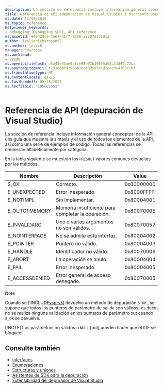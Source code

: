 ```yaml
---
description: La sección de referencia incluye información general conceptual de la API, una guía que muestra la sintaxis y el uso de todos los elementos de la API, así como una serie de ejemplos de código.
title: Referencia de API (depuración de Visual Studio) | Microsoft Docs
ms.date: 11/04/2016
ms.topic: reference
helpviewer_keywords:
- debugging [Debugging SDK], API reference
ms.assetid: e4e429da-3667-41f7-9158-a8207d13e91a
author: leslierichardson95
ms.author: lerich
manager: jmartens
ms.workload:
- vssdk
ms.openlocfilehash: a8a43e4bae5afce98e07b196f5a01c33d44c72ca
ms.sourcegitcommit: f2916d8fd296b92cc402597d1d1eecda4f6cccbf
ms.translationtype: MT
ms.contentlocale: es-ES
ms.lasthandoff: 03/25/2021
ms.locfileid: "105085551"
---
```

# <a name="api-reference-visual-studio-debugging"></a>Referencia de API (depuración de Visual Studio)
La sección de referencia incluye información general conceptual de la API, una guía que muestra la sintaxis y el uso de todos los elementos de la API, así como una serie de ejemplos de código. Todas las referencias se enumeran alfabéticamente por categoría.

 En la tabla siguiente se muestran los `HRESULT` valores comunes devueltos por los métodos.

|Nombre|Descripción|Value|
|----------|-----------------|-----------|
|S_OK|Correcto.|0x00000000|
|E_UNEXPECTED|Error inesperado.|0x8000FFFF|
|E_NOTIMPL|Sin implementar.|0x80004001|
|E_OUTOFMEMORY|Memoria insuficiente para completar la operación.|0x8007000E|
|E_INVALIDARG|Uno o varios argumentos no son válidos.|0x80070057|
|E_NOINTERFACE|No se admite esta interfaz.|0x80004002|
|E_POINTER|Puntero no válido.|0x80004003|
|E_HANDLE|Identificador no válido.|0x80070006|
|E_ABORT|La operación se anuló.|0x80004004|
|E_FAIL|Error inesperado.|0x80004005|
|E_ACCESSDENIED|Error general de acceso denegado.|0x80070005|

> [!NOTE]
> Cuando se [!INCLUDE[vsprvs](../../../code-quality/includes/vsprvs_md.md)] devuelve un método de depuración `S_OK` , se supone que todos los punteros de parámetro de salida son válidos; es decir, no se realiza ninguna validación en los punteros de parámetro out cuando `S_OK` se devuelve.
>
> [!NOTE]
> Los parámetros no válidos o `NULL` [out] pueden hacer que el IDE se bloquee.

## <a name="see-also"></a>Consulte también
- [Interfaces](../../../extensibility/debugger/reference/interfaces-visual-studio-debugging.md)
- [Enumeraciones](../../../extensibility/debugger/reference/enumerations-visual-studio-debugging.md)
- [Estructuras y uniones](../../../extensibility/debugger/reference/structures-and-unions.md)
- [Asistentes de SDK para la depuración](../../../extensibility/debugger/reference/sdk-helpers-for-debugging.md)
- [Extensibilidad del depurador de Visual Studio](../../../extensibility/debugger/visual-studio-debugger-extensibility.md)
